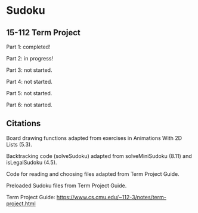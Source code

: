 # Sudoku
## 15-112 Term Project

Part 1: completed!

Part 2: in progress!

Part 3: not started.

Part 4: not started.

Part 5: not started.

Part 6: not started.

## Citations

Board drawing functions adapted from exercises in Animations With 2D Lists (5.3).

Backtracking code (solveSudoku) adapted from solveMiniSudoku (8.11) and isLegalSudoku (4.5).

Code for reading and choosing files adapted from Term Project Guide.

Preloaded Sudoku files from Term Project Guide.

Term Project Guide: https://www.cs.cmu.edu/~112-3/notes/term-project.html
